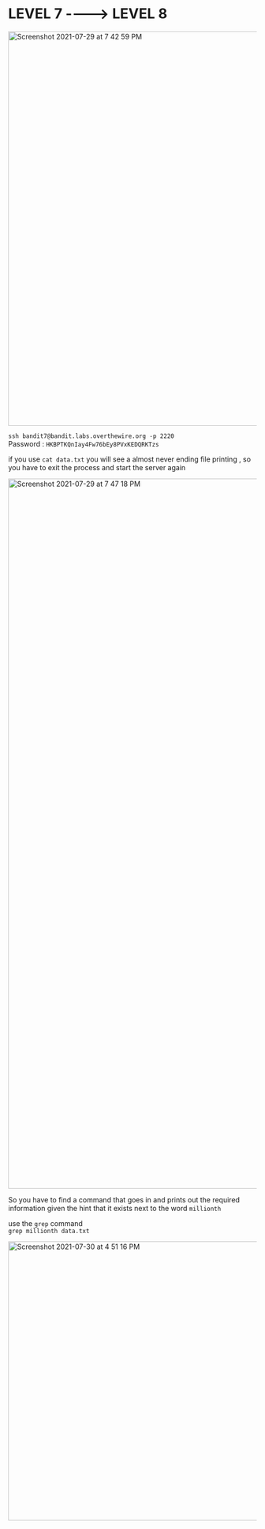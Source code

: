 # LEVEL 7 ----> LEVEL 8 

<img width="800" alt="Screenshot 2021-07-29 at 7 42 59 PM" src="https://user-images.githubusercontent.com/74819332/127678001-0069a69b-d6d0-4647-a0d8-ac0c437102b4.png">

`ssh bandit7@bandit.labs.overthewire.org -p 2220` <br/> 
Password : `HKBPTKQnIay4Fw76bEy8PVxKEDQRKTzs`

if you use `cat data.txt` you will see a almost never ending file printing , so you have to exit the process and start the server again <br/> 

<img width="1440" alt="Screenshot 2021-07-29 at 7 47 18 PM" src="https://user-images.githubusercontent.com/74819332/127679121-e4f5f43a-3a53-44d5-91bb-f6653b1ad239.png">

So you have to find a command that goes in and prints out the required information given the hint that it exists next to the word `millionth`<br/> 

use the `grep` command <br/> 
`grep millionth data.txt` <br/> 


<img width="566" alt="Screenshot 2021-07-30 at 4 51 16 PM" src="https://user-images.githubusercontent.com/74819332/127679287-85485061-f6e3-46ae-9ce8-e10fb63a4734.png">
